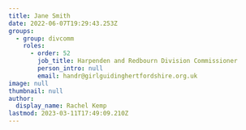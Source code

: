 ```yaml
---
title: Jane Smith
date: 2022-06-07T19:29:43.253Z
groups:
  - group: divcomm
    roles:
      - order: 52
        job_title: Harpenden and Redbourn Division Commissioner
        person_intro: null
        email: handr@girlguidinghertfordshire.org.uk
image: null
thumbnail: null
author:
  display_name: Rachel Kemp
lastmod: 2023-03-11T17:49:09.210Z
---
```

